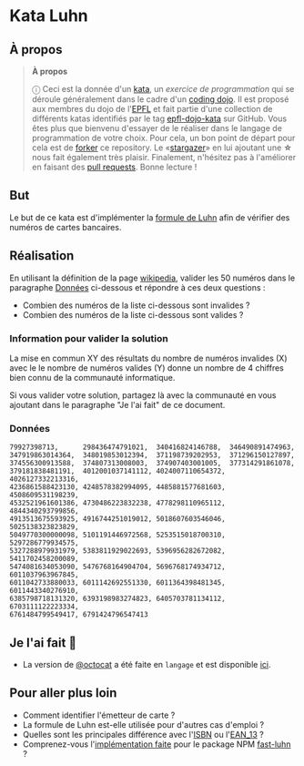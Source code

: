 # Kata Luhn

## À propos

> **À propos**
>
> ⓘ Ceci est la donnée d'un [kata], un _exercice de programmation_ qui se
> déroule généralement dans le cadre d'un [coding dojo]. Il est proposé aux
> membres du dojo de l'[EPFL] et fait partie d'une collection de différents
> katas identifiés par le tag [epfl-dojo-kata] sur GitHub. Vous êtes plus que
> bienvenu d'essayer de le réaliser dans le langage de programmation de votre
> choix. Pour cela, un bon point de départ pour cela est de [forker] ce
> repository. Le «[stargazer]» en lui ajoutant une **☆** nous fait également
> très plaisir. Finalement, n'hésitez pas à l'améliorer en faisant des
> [pull requests]. Bonne lecture !

[kata]: https://fr.wikipedia.org/wiki/Coding_dojo#Kata
[coding dojo]: https://fr.wikipedia.org/wiki/Coding_dojo
[EPFL]: https://www,epfl.ch
[epfl-dojo-kata]: https://github.com/topics/epfl-dojo-kata
[forker]: https://docs.github.com/en/get-started/quickstart/fork-a-repo#forking-a-repository
[stargazer]: https://docs.github.com/en/get-started/exploring-projects-on-github/saving-repositories-with-stars
[pull requests]: https://docs.github.com/en/github/collaborating-with-pull-requests/proposing-changes-to-your-work-with-pull-requests/creating-a-pull-request#creating-the-pull-request


## But

Le but de ce kata est d'implémenter la [formule de Luhn] afin de vérifier des numéros de cartes bancaires.

[formule de Luhn]: https://fr.wikipedia.org/wiki/Formule_de_Luhn


## Réalisation

En utilisant la définition de la page
[wikipedia](https://fr.wikipedia.org/wiki/Formule_de_Luhn), valider les 50
numéros dans le paragraphe [Données](#donnees) ci-dessous et répondre à ces deux
questions :

  * Combien des numéros de la liste ci-dessous sont invalides ?
  * Combien des numéros de la liste ci-dessous sont valides ?


### Information pour valider la solution

La mise en commun XY des résultats du nombre de numéros invalides (X) avec
le le nombre de numéros valides (Y) donne un nombre de 4 chiffres bien connu
de la communauté informatique.

Si vous valider votre solution, partagez là 
avec la communauté en vous ajoutant dans le paragraphe "Je l'ai fait" de
ce document.


### Données

```
79927398713,      298436474791021,  340416824146788,  346490891474963,
347919863014364,  348019853012394,  371198739202953,  371296150127897,
374556300913588,  374807313008003,  374907403001005,  377314291861078,
379181838481191,  4012001037141112, 4024007110654372, 4026127332213316,
4236861588423130, 4248578382994095, 4485881577681603, 4508609531198239,
4532521961601386, 4730486223832238, 4778298110965112, 4844340293799856,
4913513675593925, 4916744251019012, 5018607603546046, 5025138323823829,
5049770300000098, 5101191446972568, 5253515018700310, 5297286779934575,
5327288979931979, 5383811929022693, 5396956282672082, 5411702458200089,
5474081634053090, 5476768164904704, 5696768174934712, 6011037963967845,
6011042733880033, 6011142692551330, 6011364398481345, 6011443340276910,
6385798718131320, 6393198983274823, 6405703781134112, 6703111122223334,
6761484799549417, 6791424796547413
```


## Je l'ai fait 💪

* La version de [@octocat](https://github.com/octocat) a été faite en `langage` et est disponible [ici](https://#).


## Pour aller plus loin

* Comment identifier l'émetteur de carte ?
* La formule de Luhn est-elle utilisée pour d'autres cas d'emploi ?
* Quelles sont les principales différence avec l'[ISBN] ou l'[EAN_13] ?
* Comprenez-vous l'[implémentation faite](https://github.com/bendrucker/fast-luhn/blob/master/index.js) pour le package NPM [fast-luhn](https://www.npmjs.com/package/fast-luhn) ?

[ISBN]: https://fr.wikipedia.org/wiki/International_Standard_Book_Number#Structure_de_l'ISBN-13
[EAN_13]: https://fr.wikipedia.org/wiki/EAN_13
